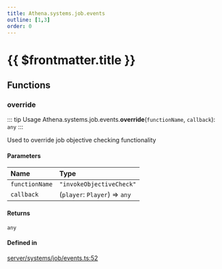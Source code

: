 ```yaml
---
title: Athena.systems.job.events
outline: [1,3]
order: 0
---
```


# {{ $frontmatter.title }}


## Functions

### override

::: tip Usage
Athena.systems.job.events.**override**(`functionName`, `callback`): `any`
:::

Used to override job objective checking functionality

#### Parameters

| Name | Type |
| :------ | :------ |
| `functionName` | ``"invokeObjectiveCheck"`` |
| `callback` | (`player`: `Player`) => `any` |

#### Returns

`any`

#### Defined in

[server/systems/job/events.ts:52](https://github.com/Stuyk/altv-athena/blob/a762ea7/src/core/server/systems/job/events.ts#L52)
